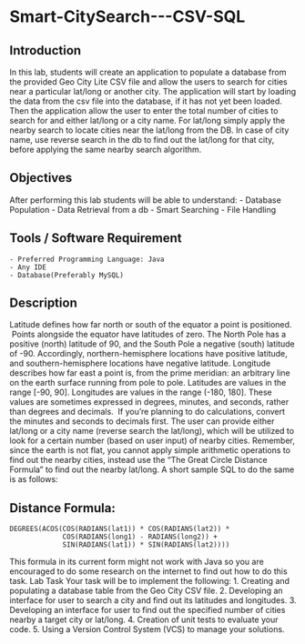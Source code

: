 # Smart-CitySearch---CSV-SQL
## Introduction

In this lab, students will create an application to populate a database from the provided Geo City Lite CSV file and allow the users to search for cities near a particular lat/long or another city. The application will start by loading the data from the csv file into the database, if it has not yet been loaded. Then the application allow the user to enter the total number of cities to search for and either lat/long or a city name. For lat/long simply apply the nearby search to locate cities near the lat/long from the DB. In case of city name, use reverse search in the db to find out the lat/long for that city, before applying the same nearby search algorithm. 

## Objectives
After performing this lab students will be able to understand:
    - Database Population
    - Data Retrieval from a db
    - Smart Searching
    - File Handling
    
## Tools / Software Requirement
    - Preferred Programming Language: Java
    - Any IDE
    - Database(Preferably MySQL)

## Description
Latitude defines how far north or south of the equator a point is positioned.  Points alongside the equator have latitudes of zero. The North Pole has a positive (north) latitude of 90, and the South Pole a negative (south) latitude of -90. Accordingly, northern-hemisphere locations have positive latitude, and southern-hemisphere locations have negative latitude. Longitude describes how far east a point is, from the prime meridian: an arbitrary line on the earth surface running from pole to pole.
Latitudes are values in the range [-90, 90]. Longitudes are values in the range (-180, 180]. These values are sometimes expressed in degrees, minutes, and seconds, rather than degrees and decimals.  If you’re planning to do calculations, convert the minutes and seconds to decimals first.
The user can provide either lat/long or a city name (reverse search the lat/long), which will be utilized to look for a certain number (based on user input) of nearby cities. Remember, since the earth is not flat, you cannot apply simple arithmetic operations to find out the nearby cities, instead use the “The Great Circle Distance Formula” to find out the nearby lat/long. A short sample SQL to do the same is as follows: 

## Distance Formula:
```
DEGREES(ACOS(COS(RADIANS(lat1)) * COS(RADIANS(lat2)) *
             COS(RADIANS(long1) - RADIANS(long2)) +
             SIN(RADIANS(lat1)) * SIN(RADIANS(lat2))))
```

This formula in its current form might not work with Java so you are encouraged to do some research on the internet to find out how to do this task.
Lab Task 
Your task will be to implement the following:
    1. Creating and populating a database table from the Geo City CSV file.
    2. Developing an interface for user to search a city and find out its latitudes and longitudes.
    3. Developing an interface for user to find out the specified number of cities nearby a target city or lat/long.
    4. Creation of unit tests to evaluate your code.
    5. Using a Version Control System (VCS) to manage your solutions.
